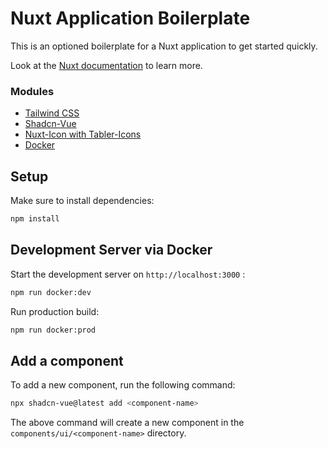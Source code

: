 # Nuxt Application Boilerplate

This is an optioned boilerplate for a Nuxt application to get started quickly.

Look at the [Nuxt documentation](https://nuxt.com/docs/getting-started/introduction) to learn more.

### Modules 

* [Tailwind CSS](https://tailwindcss.com/docs)
* [Shadcn-Vue](https://www.shadcn-vue.com/docs)
* [Nuxt-Icon with Tabler-Icons](https://icones.js.org/collection/tabler)
* [Docker](https://www.docker.com/)

## Setup

Make sure to install dependencies:

```bash
npm install
```

## Development Server via Docker 

Start the development server on `http://localhost:3000` :

```bash
npm run docker:dev
```

Run production build:

```bash
npm run docker:prod
```

## Add a component

To add a new component, run the following command:

```bash
npx shadcn-vue@latest add <component-name>
```

The above command will create a new component in the `components/ui/<component-name>` directory.
